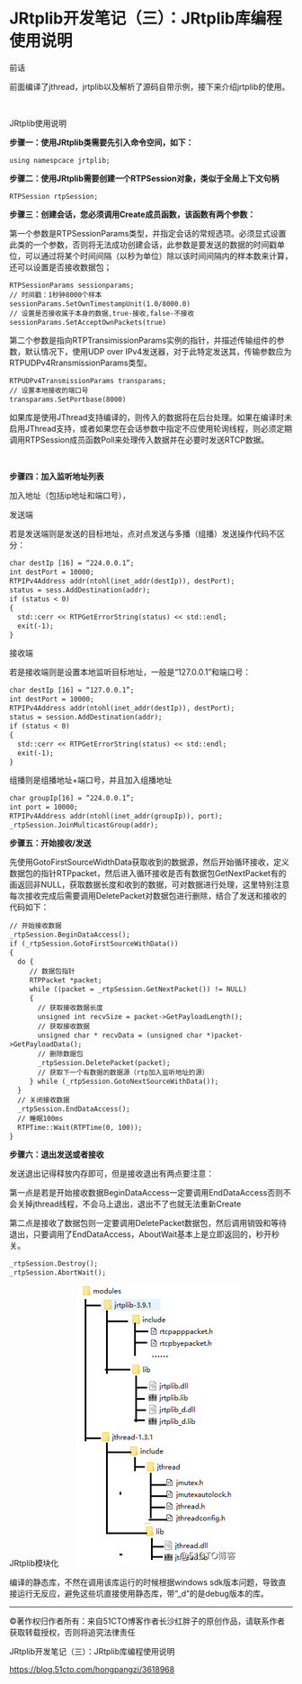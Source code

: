 # JRtplib开发笔记（三）：JRtplib库编程使用说明

前话

前面编译了jthread，jrtplib以及解析了源码自带示例，接下来介绍jrtplib的使用。

 

JRtplib使用说明

**步骤一：使用JRtplib类需要先引入命令空间，如下：**

	using namespcace jrtplib;

**步骤二：使用JRtplib需要创建一个RTPSession对象，类似于全局上下文句柄**

	RTPSession rtpSession;

**步骤三：创建会话，您必须调用Create成员函数，该函数有两个参数：**

第一个参数是RTPSessionParams类型，并指定会话的常规选项。必须显式设置此类的一个参数，否则将无法成功创建会话，此参数是要发送的数据的时间戳单位，可以通过将某个时间间隔（以秒为单位）除以该时间间隔内的样本数来计算，还可以设置是否接收数据包；

```
RTPSessionParams sessionparams;
// 时间戳：1秒钟8000个样本
sessionParams.SetOwnTimestampUnit(1.0/8000.0)
// 设置是否接收属于本身的数据,true-接收,false-不接收
sessionParams.SetAcceptOwnPackets(true)
```

第二个参数是指向RTPTransimissionParams实例的指针，并描述传输组件的参数，默认情况下，使用UDP over IPv4发送器，对于此特定发送其，传输参数应为RTPUDPv4RransmissionParams类型。

```
RTPUDPv4TransmissionParams transparams;
// 设置本地接收的端口号
transparams.SetPortbase(8000)
```

如果库是使用JThread支持编译的，则传入的数据将在后台处理。如果在编译时未启用JThread支持，或者如果您在会话参数中指定不应使用轮询线程，则必须定期调用RTPSession成员函数Poll来处理传入数据并在必要时发送RTCP数据。

 

**步骤四：加入监听地址列表**

加入地址（包括ip地址和端口号），

发送端

若是发送端则是发送的目标地址，点对点发送与多播（组播）发送操作代码不区分：

```
char destIp [16] = “224.0.0.1”;
int destPort = 10000;
RTPIPv4Address addr(ntohl(inet_addr(destIp)), destPort);
status = sess.AddDestination(addr);
if (status < 0)
{
  std::cerr << RTPGetErrorString(status) << std::endl;
  exit(-1);
}
```

接收端

若是接收端则是设置本地监听目标地址，一般是“127.0.0.1”和端口号：

```
char destIp [16] = “127.0.0.1”;
int destPort = 10000;
RTPIPv4Address addr(ntohl(inet_addr(destIp)), destPort);
status = session.AddDestination(addr);
if (status < 0)
{
  std::cerr << RTPGetErrorString(status) << std::endl;
  exit(-1);
}
```

组播则是组播地址+端口号，并且加入组播地址

```
char groupIp[16] = “224.0.0.1”;
int port = 10000;
RTPIPv4Address addr(ntohl(inet_addr(groupIp)), port);
_rtpSession.JoinMulticastGroup(addr);
```

**步骤五：开始接收/发送**

先使用GotoFirstSourceWidthData获取收到的数据源，然后开始循环接收，定义数据包的指针RTPpacket，然后进入循环接收是否有数据包GetNextPacket有的画返回非NULL，获取数据长度和收到的数据，可对数据进行处理，这里特别注意每次接收完成后需要调用DeletePacket对数据包进行删除，结合了发送和接收的代码如下：

```
// 开始接收数据
_rtpSession.BeginDataAccess();
if (_rtpSession.GotoFirstSourceWithData())
{
  do {
     // 数据包指针
     RTPPacket *packet;
     while ((packet = _rtpSession.GetNextPacket()) != NULL)
     {
       // 获取接收数据长度
       unsigned int recvSize = packet->GetPayloadLength();
       // 获取接收数据
       unsigned char * recvData = (unsigned char *)packet->GetPayloadData();
       // 删除数据包
       _rtpSession.DeletePacket(packet);
       // 获取下一个有数据的数据源（rtp加入监听地址的源）
     } while (_rtpSession.GotoNextSourceWithData());
  }
  // 关闭接收数据
  _rtpSession.EndDataAccess();
  // 睡眠100ms
  RTPTime::Wait(RTPTime(0, 100));
}
```

**步骤六：退出发送或者接收**

发送退出记得释放内存即可，但是接收退出有两点要注意：

第一点是若是开始接收数据BeginDataAccess一定要调用EndDataAccess否则不会关掉jthread线程，不会马上退出，退出不了也就无法重新Create

第二点是接收了数据包则一定要调用DeletePacket数据包，然后调用销毁和等待退出，只要调用了EndDataAccess，AboutWait基本上是立即返回的，秒开秒关。

```
_rtpSession.Destroy();
_rtpSession.AbortWait();
```

JRtplib模块化
      
![](./jrtplib/6b0d78ff26b584e49fbc45cef263a71b.png)

编译的静态库，不然在调用该库运行的时候根据windows sdk版本问题，导致直接运行无反应，避免这些坑直接使用静态库，带”_d”的是debug版本的库。


-----------------------------------

©著作权归作者所有：来自51CTO博客作者长沙红胖子的原创作品，请联系作者获取转载授权，否则将追究法律责任

JRtplib开发笔记（三）：JRtplib库编程使用说明

https://blog.51cto.com/hongpangzi/3618968
